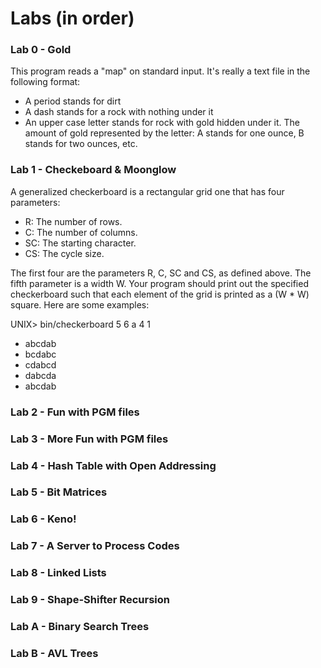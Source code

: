 # Labs (in order)

### Lab 0 - Gold
This program reads a "map" on standard input. It's really a text file in the following format:
- A period stands for dirt
- A dash stands for a rock with nothing under it
- An upper case letter stands for rock with gold hidden under it. The amount of gold represented by the letter: A stands for one ounce, B stands for two ounces, etc.

### Lab 1 - Checkeboard & Moonglow
A generalized checkerboard is a rectangular grid one that has four parameters:
- R: The number of rows.
- C: The number of columns.
- SC: The starting character.
- CS: The cycle size.

The first four are the parameters R, C, SC and CS, as defined above. The fifth parameter is a width W. Your program should print out the specified checkerboard such that each element of the grid is printed as a (W * W) square. Here are some examples:

UNIX> bin/checkerboard
5 6 a 4 1
- abcdab
- bcdabc
- cdabcd
- dabcda
- abcdab

### Lab 2 - Fun with PGM files


### Lab 3 - More Fun with PGM files


### Lab 4 - Hash Table with Open Addressing


### Lab 5 - Bit Matrices


### Lab 6 - Keno!


### Lab 7 - A Server to Process Codes


### Lab 8 - Linked Lists


### Lab 9 - Shape-Shifter Recursion


### Lab A - Binary Search Trees


### Lab B - AVL Trees


